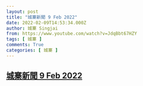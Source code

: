 ```yaml
---
layout: post
title: "城寨新聞 9 Feb 2022"
date: 2022-02-09T14:53:34.000Z
author: 城寨 Singjai
from: https://www.youtube.com/watch?v=JdqBbt67HZY
tags: [ 城寨 ]
comments: True
categories: [ 城寨 ]
---
```

<!--1644418414000-->
[城寨新聞 9 Feb 2022](https://www.youtube.com/watch?v=JdqBbt67HZY)
------

<div>

</div>
